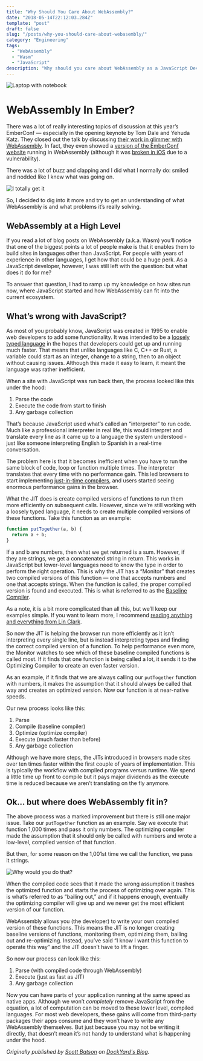 ```yaml
---
title: "Why Should You Care About WebAssembly?"
date: "2018-05-14T22:12:03.284Z"
template: "post"
draft: false
slug: "/posts/why-you-should-care-about-webasembly/"
category: "Engineering"
tags:
  - "WebAssembly"
  - "Wasm"
  - "JavaScript"
description: "Why should you care about WebAssembly as a JavaScript Developer?"
---
```


![Laptop with notebook](https://i.imgur.com/uK49oVY.jpg)

# WebAssembly In Ember?
There was a lot of really interesting topics of discussion at this year’s EmberConf — especially in the opening keynote by Tom Dale and Yehuda Katz. They closed out the talk by discussing [their work in glimmer with WebAssembly](https://youtu.be/NhtpXs0ZtUc?t=35m54s). In fact, they even showed a [version of the EmberConf website](https://schedule-wasm.emberconf.com/) running in WebAssembly (although it was [broken in iOS](https://www.construct.net/blogs/construct-official-blog-1/apple-broke-webassembly-and-are-leaving-it-broken-898) due to a vulnerability).

There was a lot of buzz and clapping and I did what I normally do: smiled and nodded like I knew what was going on.

![I totally get it](https://media.giphy.com/media/jyPlIQ7VGsLXQyEweP/giphy.gif)

So, I decided to dig into it more and try to get an understanding of what WebAssembly is and what problems it’s really solving.

## WebAssembly at a High Level
If you read a lot of blog posts on WebAssembly (a.k.a. Wasm) you’ll notice that one of the biggest points a lot of people make is that it enables them to build sites in languages other than JavaScript. For people with years of experience in other languages, I get how that could be a huge perk. As a JavaScript developer, however, I was still left with the question: but what does it do for me?

To answer that question, I had to ramp up my knowledge on how sites run now, where JavaScript started and how WebAssembly can fit into the current ecosystem.

## What’s wrong with JavaScript?
As most of you probably know, JavaScript was created in 1995 to enable web developers to add some functionality. It was intended to be a [loosely typed language](https://www.computerhope.com/jargon/l/looslang.htm) in the hopes that developers could get up and running much faster. That means that unlike languages like C, C++ or Rust, a variable could start as an integer, change to a string, then to an object without causing issues. Although this made it easy to learn, it meant the language was rather inefficient.

When a site with JavaScript was run back then, the process looked like this under the hood:

1. Parse the code
1. Execute the code from start to finish
1. Any garbage collection

That’s because JavaScript used what’s called an “interpreter” to run code. Much like a professional interpreter in real life, this would interpret and translate every line as it came up to a language the system understood - just like someone interpreting English to Spanish in a real-time conversation.

The problem here is that it becomes inefficient when you have to run the same block of code, loop or function multiple times. The interpreter translates that every time with no performance gain. This led browsers to start implementing [just-in-time compilers](https://en.wikipedia.org/wiki/Just-in-time_compilation), and users started seeing enormous performance gains in the browser.

What the JIT does is create compiled versions of functions to run them more efficiently on subsequent calls. However, since we’re still working with a loosely typed language, it needs to create multiple compiled versions of these functions. Take this function as an example:

```javascript
function putTogether(a, b) {
  return a + b;
}
```

If a and b are numbers, then what we get returned is a sum. However, if they are strings, we get a concatenated string in return. This works in JavaScript but lower-level languages need to know the type in order to perform the right operation. This is why the JIT has a “Monitor” that creates two compiled versions of this function — one that accepts numbers and one that accepts strings. When the function is called, the proper compiled version is found and executed. This is what is referred to as the [Baseline Compiler](https://blog.mozilla.org/javascript/2013/04/05/the-baseline-compiler-has-landed/).

As a note, it is a bit more complicated than all this, but we’ll keep our examples simple. If you want to learn more, I recommend [reading anything and everything from Lin Clark](https://hacks.mozilla.org/2017/02/a-crash-course-in-just-in-time-jit-compilers/).

So now the JIT is helping the browser run more efficiently as it isn’t interpreting every single line, but is instead interpreting types and finding the correct compiled version of a function. To help performance even more, the Monitor watches to see which of these baseline compiled functions is called most. If it finds that one function is being called a lot, it sends it to the Optimizing Compiler to create an even faster version.

As an example, if it finds that we are always calling our `putTogether` function with numbers, it makes the assumption that it should always be called that way and creates an optimized version. Now our function is at near-native speeds.

Our new process looks like this:

1. Parse
1. Compile (baseline compiler)
1. Optimize (optimize compiler)
1. Execute (much faster than before)
1. Any garbage collection

Although we have more steps, the JITs introduced in browsers made sites over ten times faster within the first couple of years of implementation. This is typically the workflow with compiled programs versus runtime. We spend a little time up front to compile but it pays major dividends as the execute time is reduced because we aren’t translating on the fly anymore.

## Ok… but where does WebAssembly fit in?
The above process was a marked improvement but there is still one major issue. Take our `putTogether` function as an example. Say we execute that function 1,000 times and pass it only numbers. The optimizing compiler made the assumption that it should only be called with numbers and wrote a low-level, compiled version of that function.

But then, for some reason on the 1,001st time we call the function, we pass it strings.

![Why would you do that?](https://media.giphy.com/media/Yj7m9DaV3sKjJMEEzw/giphy.gif)

When the compiled code sees that it made the wrong assumption it trashes the optimized function and starts the process of optimizing over again. This is what’s referred to as “bailing out,” and if it happens enough, eventually the optimizing compiler will give up and we never get the most efficient version of our function.

WebAssembly allows you (the developer) to write your own compiled version of these functions. This means the JIT is no longer creating baseline versions of functions, monitoring them, optimizing them, bailing out and re-optimizing. Instead, you’ve said “I know I want this function to operate this way” and the JIT doesn’t have to lift a finger.

So now our process can look like this:

1. Parse (with compiled code through WebAssembly)
1. Execute (just as fast as JIT)
1. Any garbage collection

Now you can have parts of your application running at the same speed as native apps. Although we won’t _completely_ remove JavaScript from the equation, a lot of computation can be moved to these lower level, compiled languages. For most web developers, these gains will come from third-party packages their apps consume and they won’t have to write any WebAssembly themselves. But just because you may not be writing it directly, that doesn’t mean it’s not handy to understand what is happening under the hood.

*Originally published by [Scott Batson](https://github.com/sbatson5) on [DockYard's Blog](https://dockyard.com/blog/2018/05/14/intro-to-web-assembly).*
